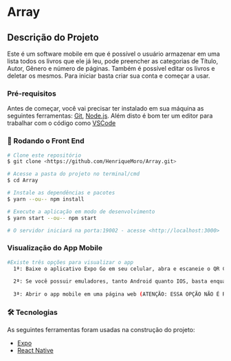 # Array

## Descrição do Projeto

Este é um software mobile em que é possível o usuário armazenar em uma lista todos os livros que ele já leu, pode preencher as categorias de Título, Autor, Gênero e número de páginas. Também é possível editar os livros e deletar os mesmos. Para iniciar basta criar sua conta e começar a usar.

### Pré-requisitos

Antes de começar, você vai precisar ter instalado em sua máquina as seguintes ferramentas:
[Git](https://git-scm.com), [Node.js](https://nodejs.org/en/). 
Além disto é bom ter um editor para trabalhar com o código como [VSCode](https://code.visualstudio.com/)

### 🎲 Rodando o Front End

```bash
# Clone este repositório
$ git clone <https://github.com/HenriqueMoro/Array.git>

# Acesse a pasta do projeto no terminal/cmd
$ cd Array

# Instale as dependências e pacotes
$ yarn --ou-- npm install

# Execute a aplicação em modo de desenvolvimento
$ yarn start --ou-- npm start

# O servidor iniciará na porta:19002 - acesse <http://localhost:3000>

```
### Visualização do App Mobile
```bash
#Existe três opções para visualizar o app
  1ª: Baixe o aplicativo Expo Go em seu celular, abra e escaneie o QR Code que estará disponível na página web(caso seu celular seja Iphone, abra a câmera do Iphone escaneie o QR Code e assim ele abrirá o app)
  
  2ª: Se você possuir emuladores, tanto Android quanto IOS, basta enquanto o emulador estiver aberto, clicar na opção de abrir o emulador para o respectivo sistema operacional na página web que foi aberta
  
  3ª: Abrir o app mobile em uma página web (ATENÇÃO: ESSA OPÇÃO NÃO É RECOMENDADA)
```
### 🛠 Tecnologias

As seguintes ferramentas foram usadas na construção do projeto:

- [Expo](https://expo.io/)
- [React Native](https://reactnative.dev/)


